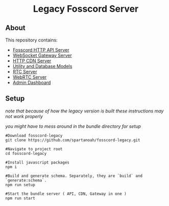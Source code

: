 <h1 align="center">Legacy Fosscord Server</h1>

## About

This repository contains:

-   [Fosscord HTTP API Server](/api)
-   [WebSocket Gateway Server](/gateway)
-   [HTTP CDN Server](/cdn)
-   [Utility and Database Models](/util)
-   [RTC Server](/rtc)
-   [WebRTC Server](/webrtc)
-   [Admin Dashboard](/dashboard)

## Setup
*note that because of how the legacy version is built these instructions may not work properly*

*you might have to mess around in the bundle directory for setup*

```
#Download fosscord-legacy
git clone https://github.com/spartanoah/fosscord-legacy.git

#Navigate to project root 
cd fosscord-legacy

#Install javascript packages
npm i

#Build and generate schema. Separately, they are `build` and `generate:schema`.
npm run setup

#Start the bundle server ( API, CDN, Gateway in one )
npm run start
```
